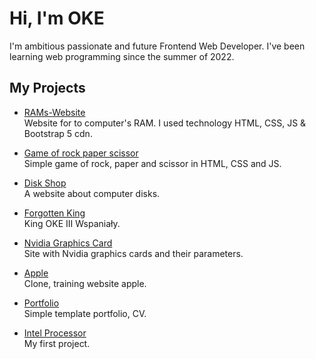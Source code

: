# Hi, I'm OKE
I'm ambitious passionate and future Frontend Web Developer. I've been learning web programming since the summer of 2022.  

## My Projects
- [RAMs-Website](https://oke225.github.io/RAMs-Website/)  
Website for to computer's RAM. I used technology HTML, CSS, JS & Bootstrap 5 cdn.

- [Game of rock paper scissor](https://oke225.github.io/Game-rock-paper-scissor/)  
Simple game of rock, paper and scissor in HTML, CSS and JS.  

- [Disk Shop](https://oke225.github.io/Disk-Shop/)  
A website about computer disks.  

- [Forgotten King](https://oke225.github.io/ForgottenKing/)  
King OKE III Wspaniały.  

- [Nvidia Graphics Card](https://oke225.github.io/Nvidia-graphics-card/)  
Site with Nvidia graphics cards and their parameters.  

- [Apple](https://oke225.github.io/Apple/)  
Clone, training website apple.  

- [Portfolio](https://oke225.github.io/Portfolio/)  
Simple template portfolio, CV.  

- [Intel Processor](https://oke225.github.io/Intel-Processor/)  
My first project.  
